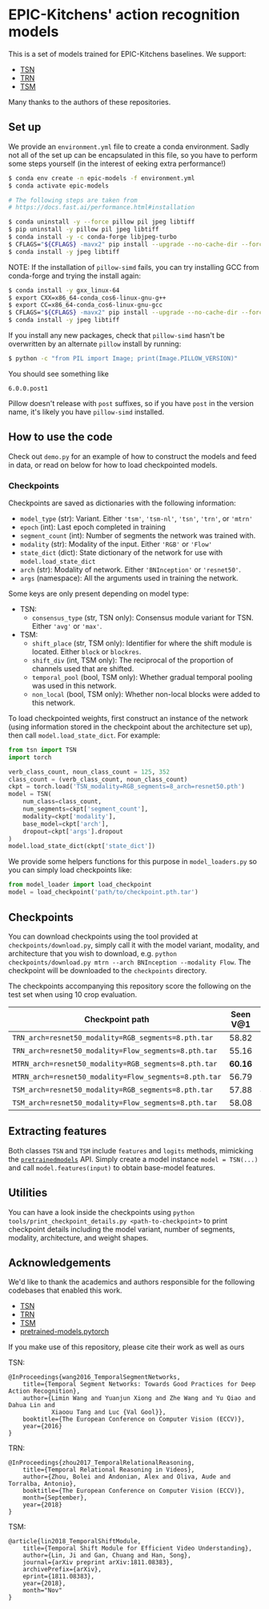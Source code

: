 # EPIC-Kitchens' action recognition models

This is a set of models trained for EPIC-Kitchens baselines. We support:

- [TSN](https://github.com/yjxiong/tsn-pytorch)
- [TRN](https://github.com/metalbubble/TRN-pytorch)
- [TSM](https://github.com/MIT-HAN-LAB/temporal-shift-module)

Many thanks to the authors of these repositories.

## Set up

We provide an `environment.yml` file to create a conda environment. Sadly not all of the
set up can be encapsulated in this file, so you have to perform some steps yourself
(in the interest of eeking extra performance!)

```bash
$ conda env create -n epic-models -f environment.yml
$ conda activate epic-models

# The following steps are taken from
# https://docs.fast.ai/performance.html#installation

$ conda uninstall -y --force pillow pil jpeg libtiff
$ pip uninstall -y pillow pil jpeg libtiff
$ conda install -y -c conda-forge libjpeg-turbo
$ CFLAGS="${CFLAGS} -mavx2" pip install --upgrade --no-cache-dir --force-reinstall --no-binary :all: --compile pillow-simd
$ conda install -y jpeg libtiff
```

NOTE: If the installation of `pillow-simd` fails, you can try installing GCC from
conda-forge and trying the install again:

```bash
$ conda install -y gxx_linux-64
$ export CXX=x86_64-conda_cos6-linux-gnu-g++
$ export CC=x86_64-conda_cos6-linux-gnu-gcc
$ CFLAGS="${CFLAGS} -mavx2" pip install --upgrade --no-cache-dir --force-reinstall --no-binary :all: --compile pillow-simd
$ conda install -y jpeg libtiff
```

If you install any new packages, check that `pillow-simd` hasn't be overwritten
by an alternate `pillow` install by running:

```bash
$ python -c "from PIL import Image; print(Image.PILLOW_VERSION)"
```

You should see something like

```
6.0.0.post1
```

Pillow doesn't release with `post` suffixes, so if you have `post` in the version
name, it's likely you have `pillow-simd` installed.

## How to use the code

Check out `demo.py` for an example of how to construct the models and feed in
data, or read on below for how to load checkpointed models.

### Checkpoints

Checkpoints are saved as dictionaries with the following information:

- `model_type` (str): Variant. Either `'tsm'`, `'tsm-nl'`, `'tsn'`, `'trn'`, or
  `'mtrn'`
- `epoch` (int): Last epoch completed in training
- `segment_count` (int): Number of segments the network was trained with.
- `modality` (str): Modality of the input. Either `'RGB'` or `'Flow'`
- `state_dict` (dict): State dictionary of the network for use with
  `model.load_state_dict`
- `arch` (str): Modality of network. Either `'BNInception'` or `'resnet50'`.
- `args` (namespace): All the arguments used in training the network.

Some keys are only present depending on model type:
- TSN:
    - `consensus_type` (str, TSN only): Consensus module variant for TSN. Either `'avg'` or
      `'max'`.
- TSM:
    - `shift_place` (str, TSM only): Identifier for where the shift module is located.
      Either `block` or `blockres`.
    - `shift_div` (int, TSM only): The reciprocal of the proportion of channels used that
      are shifted.
    - `temporal_pool` (bool, TSM only): Whether gradual temporal pooling was used in this
      network.
    - `non_local` (bool, TSM only): Whether non-local blocks were added to this network.

To load checkpointed weights, first construct an instance of the network (using
information stored in the checkpoint about the architecture set up), then call
`model.load_state_dict`. For example:

```python
from tsn import TSN
import torch

verb_class_count, noun_class_count = 125, 352
class_count = (verb_class_count, noun_class_count)
ckpt = torch.load('TSN_modality=RGB_segments=8_arch=resnet50.pth')
model = TSN(
    num_class=class_count,
    num_segments=ckpt['segment_count'],
    modality=ckpt['modality'],
    base_model=ckpt['arch'],
    dropout=ckpt['args'].dropout
)
model.load_state_dict(ckpt['state_dict'])
```

We provide some helpers functions for this purpose in `model_loaders.py` so you can 
simply load checkpoints like:

```python
from model_loader import load_checkpoint
model = load_checkpoint('path/to/checkpoint.pth.tar')
```


## Checkpoints
You can download checkpoints using the tool provided at `checkpoints/download.py`,
simply call it with the model variant, modality, and architecture that you wish to
download, e.g. `python checkpoints/download.py mtrn --arch BNInception --modality
Flow`. The checkpoint will be downloaded to the `checkpoints` directory.

The checkpoints accompanying this repository score the following on the test set
when using 10 crop evaluation.

| Checkpoint path | Seen V@1 | Seen N@1 | Seen A@1 | Unseen V@1 | Unseen N@1 | Unseen A@1 |
|-----------------|----------|----------|----------|------------|------------|------------|
| `TRN_arch=resnet50_modality=RGB_segments=8.pth.tar`   | 58.82 | 37.27 | 26.62 | 47.32 | 23.69 | 15.71 |
| `TRN_arch=resnet50_modality=Flow_segments=8.pth.tar`  | 55.16  | 23.19 | 15.77 | 50.39  | 18.50  | 12.02 |
| `MTRN_arch=resnet50_modality=RGB_segments=8.pth.tar`  | **60.16** | 38.36 | **28.23** | 46.94 | **24.41** | **16.32** |
| `MTRN_arch=resnet50_modality=Flow_segments=8.pth.tar` | 56.79  | 25.00  | 17.24 | 50.36 | 20.28 | 13.42 |
| `TSM_arch=resnet50_modality=RGB_segments=8.pth.tar`   | 57.88 | **40.84** | **28.22** | 43.50 | 23.32 | 14.99 |
| `TSM_arch=resnet50_modality=Flow_segments=8.pth.tar`  | 58.08 | 27.49 | 19.14 | **52.68** | 20.83 | 14.27 |


## Extracting features

Both classes `TSN` and `TSM` include `features` and `logits` methods, mimicking the
[`pretrainedmodels`](https://github.com/Cadene/pretrained-models.pytorch) API. Simply
create a model instance `model = TSN(...)` and call `model.features(input)` to
obtain base-model features.

## Utilities
You can have a look inside the checkpoints using `python
tools/print_checkpoint_details.py <path-to-checkpoint>` to print checkpoint details
including the model variant, number of segments, modality, architecture, and weight
shapes.

## Acknowledgements

We'd like to thank the academics and authors responsible for the following codebases that enabled this work.

- [TSN](https://github.com/yjxiong/tsn-pytorch)
- [TRN](https://github.com/metalbubble/TRN-pytorch)
- [TSM](https://github.com/mit-han-lab/temporal-shift-module)
- [pretrained-models.pytorch](https://github.com/Cadene/pretrained-models.pytorch)

If you make use of this repository, please cite their work as well as ours

TSN:
```
@InProceedings{wang2016_TemporalSegmentNetworks,
    title={Temporal Segment Networks: Towards Good Practices for Deep Action Recognition},
    author={Limin Wang and Yuanjun Xiong and Zhe Wang and Yu Qiao and Dahua Lin and
            Xiaoou Tang and Luc {Val Gool}},
    booktitle={The European Conference on Computer Vision (ECCV)},
    year={2016}
}
```

TRN:
```
@InProceedings{zhou2017_TemporalRelationalReasoning,
    title={Temporal Relational Reasoning in Videos},
    author={Zhou, Bolei and Andonian, Alex and Oliva, Aude and Torralba, Antonio},
    booktitle={The European Conference on Computer Vision (ECCV)},
    month={September},
    year={2018}
}
```

TSM:
```
@article{lin2018_TemporalShiftModule,
    title={Temporal Shift Module for Efficient Video Understanding},
    author={Lin, Ji and Gan, Chuang and Han, Song},
    journal={arXiv preprint arXiv:1811.08383},
    archivePrefix={arXiv},
    eprint={1811.08383},
    year={2018},
    month="Nov"
}
```
